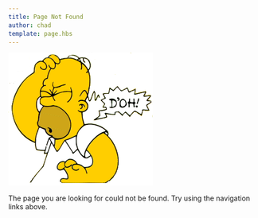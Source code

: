 ```yaml
---
title: Page Not Found
author: chad
template: page.hbs
---
```


![Doh!](homer.png)

The page you are looking for could not be found. Try using the navigation links above.